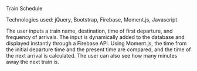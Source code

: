 Train Schedule

Technologies used: jQuery, Bootstrap, Firebase, Moment.js, Javascript.

The user inputs a train name, destination, time of first departure, and frequency of arrivals. The input is dynamically added to the database and displayed instantly through a Firebase API. Using Moment.js, the time from the initial departure time and the present time are compared, and the time of the next arrival is calculated. The user can also see how many minutes away the next train is.
